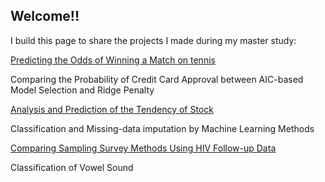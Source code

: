 ## Welcome!!

I build this page to share the projects I made during my master study:


[Predicting the Odds of Winning a Match on tennis](https://github.com/ws770324/logist_AUO2017) 

Comparing the Probability of Credit Card Approval between AIC-based Model Selection and Ridge Penalty

[Analysis and Prediction of the Tendency of Stock](https://github.com/ws770324/logist_stock)

Classification and Missing-data imputation by Machine Learning Methods

[Comparing Sampling Survey Methods Using HIV Follow-up Data](https://github.com/ws770324/surveytech_HIV)

Classification of Vowel Sound
